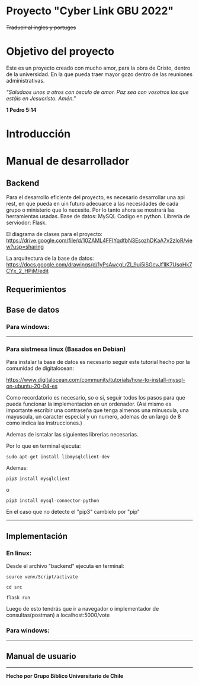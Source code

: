 # Proyecto "Cyber Link GBU 2022"
~~Traducir al ingles y portuges~~

# Objetivo del proyecto

Este es un proyecto creado con mucho amor, para la obra de Cristo, dentro de la universidad. En la que pueda traer mayor gozo dentro de las reuniones administrativas. 

*"Saludaos unos a otros con ósculo de amor. Paz sea con vosotros los que estáis en Jesucristo. Amén."*

**1 Pedro 5:14**

# Introducción 


# Manual de desarrollador
## Backend
Para el desarrollo eficiente del proyecto, es necesario desarrollar una api rest, en que pueda en uin futuro adecuarce a las necesidades de cada grupo o ministerio que lo necesite.
Por lo tanto ahora se mostrará las herramientas usadas.
Base de datos: MySQL
Codigo en python.
Librería de serviodor: Flask.

El diagrama de clases para el proyecto:
https://drive.google.com/file/d/10ZAML4FFIYqdfbN3EsozhDKaA7v2zIoR/view?usp=sharing

La arquitectura de la base de datos:
https://docs.google.com/drawings/d/1yPsAwcgLrZl_9ui5iSGcvJf1lK7UsoHk7CYx_2_HPjM/edit


## Requerimientos

## Base de datos
### Para windows:

----
### Para sistmesa linux (Basados en Debian)
Para instalar la base de datos es necesario seguir este tutorial hecho por la comunidad de digitalocean:

https://www.digitalocean.com/community/tutorials/how-to-install-mysql-on-ubuntu-20-04-es

Como recordatorio es necesario, so o si, seguir todos los pasos para que pueda funcionar la implementación en un ordenador. (Así mismo es importante escribir una contraseña que tenga almenos una minuscula, una mayuscula, un caracter especial y un numero, ademas de un largo de 8 como indica las instrucciones.)

Ademas de isntalar las siguientes librerias necesarias. 

Por lo que en terminal ejecuta:

`sudo apt-get install libmysqlclient-dev`

Ademas:

`pip3 install mysqlclient` 

o

`pip3 install mysql-connector-python`

En el caso que no detecte el "pip3" cambielo por "pip"

---
## Implementación
### En linux:

Desde el archivo "backend" ejecuta en terminal:

`source venv/Script/activate`

`cd src`

`flask run`

Luego de esto tendrás que ir a navegador o implementador de consultas(postman) a localhost:5000/vote 

### Para windows:

-------
## Manual de usuario




---------
**Hecho por Grupo Bíblico Universitario de Chile**
